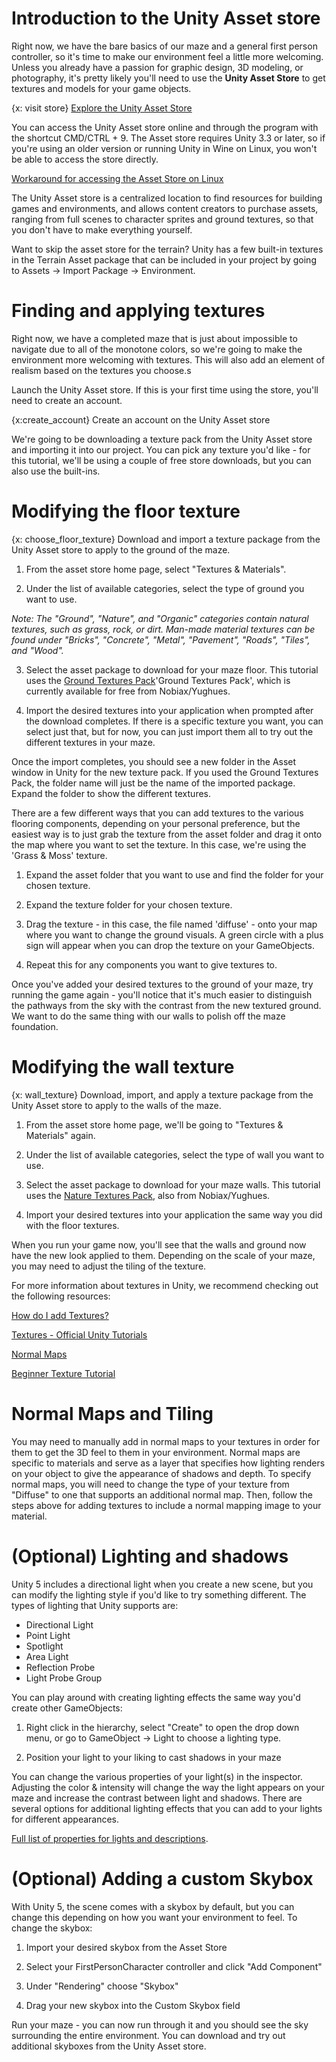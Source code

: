<!-- TODO: fix all references to correct capitalization of asset store -->

# Introduction to the Unity Asset store
Right now, we have the bare basics of our maze and a general first person controller, so it's time to make our environment feel a little more welcoming. Unless you already have a passion for graphic design, 3D modeling, or photography, it's pretty likely you'll need to use the **Unity Asset Store** to get textures and models for your game objects.

{x: visit store}
[Explore the Unity Asset Store](https://www.assetstore.unity3d.com/en/)

You can access the Unity Asset store online and through the program with the shortcut CMD/CTRL + 9. The Asset store requires Unity 3.3 or later, so if you're using an older version or running Unity in Wine on Linux, you won't be able to access the store directly.

[Workaround for accessing the Asset Store on Linux](http://wiki.unity3d.com/index.php/Running_Unity_on_Linux_through_Wine#Unity_Asset_store_does_not_work_.28Has_a_workaround.29)

The Unity Asset store is a centralized location to find resources for building games and environments, and allows content creators to purchase assets, ranging from full scenes to character sprites and ground textures, so that you don't have to make everything yourself.

<!-- TODO: photo of asset store -->

Want to skip the asset store for the terrain? Unity has a few built-in textures in the Terrain Asset package that can be included in your project by going to Assets -> Import Package -> Environment.

# Finding and applying textures
Right now, we have a completed maze that is just about impossible to navigate due to all of the monotone colors, so we're going to make the environment more welcoming with textures. This will also add an element of realism based on the textures you choose.s

Launch the Unity Asset store. If this is your first time using the store, you'll need to create an account.

{x:create_account}
Create an account on the Unity Asset store

We're going to be downloading a texture pack from the Unity Asset store and importing it into our project. You can pick any texture you'd like - for this tutorial, we'll be using a couple of free store downloads, but you can also use the built-ins.

# Modifying the floor texture

{x: choose_floor_texture}
Download and import a texture package from the Unity Asset store to apply to the ground of the maze.

<!-- TODO: Include screencast video / screenshots -->

1. From the asset store home page, select "Textures & Materials".

2. Under the list of available categories, select the type of ground you want to use.

  <i> Note: The "Ground", "Nature", and "Organic" categories contain natural textures, such as grass, rock, or dirt. Man-made material textures can be found under "Bricks", "Concrete", "Metal", "Pavement", "Roads", "Tiles", and "Wood". </i>

3. Select the asset package to download for your maze floor. This tutorial uses the [Ground Textures Pack](http://u3d.as/5Tu)'Ground Textures Pack', which is currently available for free from Nobiax/Yughues.

4. Import the desired textures into your application when prompted after the download completes. If there is a specific texture you want, you can select just that, but for now, you can just import them all to try out the different textures in your maze.

Once the import completes, you should see a new folder in the Asset window in Unity for the new texture pack. If you used the Ground Textures Pack, the folder name will just be the name of the imported package. Expand the folder to show the different textures.

<!-- TODO: Screencast / image -->

There are a few different ways that you can add textures to the various flooring components, depending on your personal preference, but the easiest way is to just grab the texture from the asset folder and drag it onto the map where you want to set the texture. In this case, we're using the 'Grass & Moss' texture.

1. Expand the asset folder that you want to use and find the folder for your chosen texture.

2. Expand the texture folder for your chosen texture.

3. Drag the texture - in this case, the file named 'diffuse' - onto your map where you want to change the ground visuals. A green circle with a plus sign will appear when you can drop the texture on your GameObjects.

4. Repeat this for any components you want to give textures to.

Once you've added your desired textures to the ground of your maze, try running the game again - you'll notice that it's much easier to distinguish the pathways from the sky with the contrast from the new textured ground. We want to do the same thing with our walls to polish off the maze foundation.

# Modifying the wall texture

{x: wall_texture}
Download, import, and apply a texture package from the Unity Asset store to apply to the walls of the maze.

1. From the asset store home page, we'll be going to "Textures & Materials" again.

2. Under the list of available categories, select the type of wall you want to use.

3. Select the asset package to download for your maze walls. This tutorial uses the [Nature Textures Pack](http://u3d.as/5Yy), also from Nobiax/Yughues.

4. Import your desired textures into your application the same way you did with the floor textures.

When you run your game now, you'll see that the walls and ground now have the new look applied to them. Depending on the scale of your maze, you may need to adjust the tiling of the texture.

For more information about textures in Unity, we recommend checking out the following resources:

<!-- TODO: lots of links about background information on textures and other ways to assign textures to components. -->

[How do I add Textures?](http://answers.unity3d.com/questions/467051/how-to-apply-a-texture-to-an-object-in-unity-4-2.html)

[Textures - Official Unity Tutorials](https://www.youtube.com/watch?v=-6iquaC0Hf4)

[Normal Maps](http://docs.unity3d.com/Manual/HOWTO-bumpmap.html)

[Beginner Texture Tutorial](http://unity3d.com/learn/tutorials/modules/beginner/graphics/textures)


# Normal Maps and Tiling

You may need to manually add in normal maps to your textures in order for them to get the 3D feel to them in your environment. Normal maps are specific to materials and serve as a layer that specifies how lighting renders on your object to give the appearance of shadows and depth. To specify normal maps, you will need to change the type of your texture from "Diffuse" to one that supports an additional normal map. Then, follow the steps above for adding textures to include a normal mapping image to your material.

# (Optional) Lighting and shadows

Unity 5 includes a directional light when you create a new scene, but you can modify the lighting style if you'd like to try something different. The types of lighting that Unity supports are:

* Directional Light
* Point Light
* Spotlight
* Area Light
* Reflection Probe
* Light Probe Group

You can play around with creating lighting effects the same way you'd create other GameObjects:

1. Right click in the hierarchy, select "Create" to open the drop down menu, or go to GameObject -> Light to choose a lighting type.

3. Position your light to your liking to cast shadows in your maze

You can change the various properties of your light(s) in the inspector. Adjusting the color & intensity will change the way the light appears on your maze and increase the contrast between light and shadows. There are several options for additional lighting effects that you can add to your lights for different appearances.

[Full list of properties for lights and descriptions](http://docs.unity3d.com/Manual/class-Light.html).


# (Optional) Adding a custom Skybox

With Unity 5, the scene comes with a skybox by default, but you can change this depending on how you want your environment to feel. To change the skybox:

1. Import your desired skybox from the Asset Store

2. Select your FirstPersonCharacter controller and click "Add Component"

3. Under "Rendering" choose "Skybox"

4. Drag your new skybox into the Custom Skybox field

Run your maze - you can now run through it and you should see the sky surrounding the entire environment. You can download and try out additional skyboxes from the Unity Asset store.
